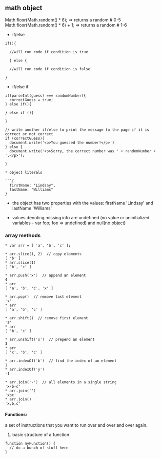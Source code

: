## math object

Math.floor(Math.random() * 6); => returns a random # 0-5
Math.floor(Math.random() * 6) + 1; => returns a random # 1-6

- if/else
```
if(){

  //will run code if condition is true

  } else {

  //will run code if condition is false

}
```

- if/else if

```
if(parseInt(guess) === randomNumber){
  correctGuess = true;
} else if(){

} else if (){

}

// write another if/else to print the message to the page if it is correct or not correct
if (correctGuess){
  document.write('<p>You guessed the number!</p>')
} else {
  document.write('<p>Sorry, the correct number was ' + randomNumber + '.</p>');

}

* object literals

```{
  firstName: "Lindsay",
  lastName: "Williams"
}
```

* the object has two properties with the values: firstName 'Lindsay' and lastName 'Williams'

* values denoting missing info are undefined (no value or uninitialized variables - var foo; foo => undefined) and null(no object)

### array methods
```
* var arr = [ 'a', 'b', 'c' ];

* arr.slice(1, 2)  // copy elements
[ 'b' ]
* arr.slice(1)
[ 'b', 'c' ]

* arr.push('x')  // append an element
4
* arr
[ 'a', 'b', 'c', 'x' ]

* arr.pop()  // remove last element
'x'
* arr
[ 'a', 'b', 'c' ]

* arr.shift()  // remove first element
'a'
* arr
[ 'b', 'c' ]

* arr.unshift('x')  // prepend an element
3
* arr
[ 'x', 'b', 'c' ]

* arr.indexOf('b')  // find the index of an element
1
* arr.indexOf('y')
-1

* arr.join('-')  // all elements in a single string
'x-b-c'
* arr.join('')
'xbc'
* arr.join()
'x,b,c'
```
#### Functions:
a set of instructions that you want to run over and over and over again.

1) basic structure of a function

```
function myFunction() {
  // do a bunch of stuff here
}
```
